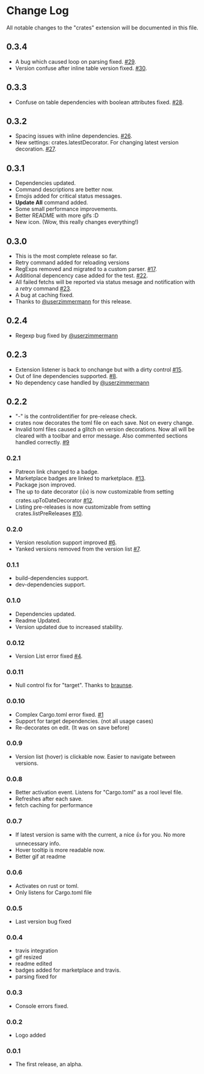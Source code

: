 # Change Log
All notable changes to the "crates" extension will be documented in this file.


## 0.3.4
* A bug which caused loop on parsing fixed. [#29](https://github.com/serayuzgur/crates/issues/29).
* Version confuse after inline table version fixed. [#30](https://github.com/serayuzgur/crates/issues/30).


## 0.3.3
* Confuse on table dependencies with boolean attributes fixed. [#28](https://github.com/serayuzgur/crates/issues/28).



## 0.3.2
* Spacing issues with inline dependencies. [#26](https://github.com/serayuzgur/crates/issues/26).
* New settings: crates.latestDecorator. For changing latest version decoration. [#27](https://github.com/serayuzgur/crates/issues/27).

## 0.3.1
* Dependencies updated.
* Command descriptions are better now.
* Emojis added for critical status messages.
* **Update All** command added.
* Some small performance improvements. 
* Better README with more gifs :D
* New icon. (Wow, this really changes everything!)

## 0.3.0
* This is the most complete release so far.
* Retry command added for reloading versions
* RegExps removed and migrated to a custom parser.  [#17](https://github.com/serayuzgur/crates/issues/17).
* Additional depencency case added for the test. [#22](https://github.com/serayuzgur/crates/issues/22).
* All failed fetchs will be reported via status mesage and notification with a *retry* command [#23](https://github.com/serayuzgur/crates/issues/23).
* A bug at caching fixed.
* Thanks to [@userzimmermann](https://github.com/userzimmermann) for this release.

## 0.2.4
* Regexp bug fixed by [@userzimmermann](https://github.com/userzimmermann)

## 0.2.3
* Extension listener is back to onchange but with a dirty control [#15](https://github.com/serayuzgur/crates/issues/15).
* Out of line dependencies supported. [#8](https://github.com/serayuzgur/crates/issues/8).
* No dependency case handled by [@userzimmermann](https://github.com/userzimmermann)

## 0.2.2
* "-" is the controlidentifier for pre-release check.
* crates now decorates the toml file on each save. Not on every change.
* Invalid toml files caused a glitch on version decorations. Now all will be cleared with a toolbar and error message. Also commented sections handled correctly. [#9](https://github.com/serayuzgur/crates/issues/9)

### 0.2.1
* Patreon link changed to a badge.
* Marketplace badges are linked to marketplace. [#13](https://github.com/serayuzgur/crates/issues/13).
* Package json improved.
* The up to date decorator (👍) is now customizable from setting crates.upToDateDecorator [#12](https://github.com/serayuzgur/crates/issues/12).
* Listing pre-releases is now customizable from setting crates.listPreReleases [#10](https://github.com/serayuzgur/crates/issues/10).


### 0.2.0
* Version resolution support improved [#6](https://github.com/serayuzgur/crates/issues/6).
* Yanked versions removed from the version list [#7](https://github.com/serayuzgur/crates/issues/7).

### 0.1.1
* build-dependencies support.
* dev-dependencies support.

### 0.1.0 
* Dependencies updated.
* Readme Updated.
* Version updated due to increased stability.

### 0.0.12 
* Version List error fixed [#4](https://github.com/serayuzgur/crates/issues/4).

### 0.0.11 
* Null control fix for "target". Thanks to [braunse](https://github.com/braunse).

### 0.0.10 
* Complex Cargo.toml error fixed. [#1](https://github.com/serayuzgur/crates/issues/1)
* Support for target dependencies. (not all usage cases)
* Re-decorates on edit. (It was on save before)

### 0.0.9 
* Version list (hover) is clickable now. Easier to navigate between versions.

### 0.0.8
* Better activation event. Listens for "Cargo.toml" as a rool level file.
* Refreshes after each save.
* fetch caching for performance

### 0.0.7
* If latest version is same with the current, a nice 👍 for you. No more unnecessary info.
* Hover tooltip is more readable now.
* Better gif at readme

### 0.0.6
* Activates on rust or toml.
* Only listens for Cargo.toml file

### 0.0.5 
* Last version bug fixed

### 0.0.4 
* travis integration
* gif resized
* readme edited
* badges added for marketplace and travis.
* parsing fixed for 

### 0.0.3
* Console errors fixed.

### 0.0.2
* Logo added

### 0.0.1
* The first release, an alpha.